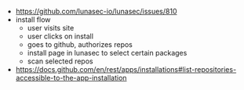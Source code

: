 
- https://github.com/lunasec-io/lunasec/issues/810
- install flow
	- user visits site
	- user clicks on install
	- goes to github, authorizes repos
	- install page in lunasec to select certain packages
	- scan selected repos
- https://docs.github.com/en/rest/apps/installations#list-repositories-accessible-to-the-app-installation